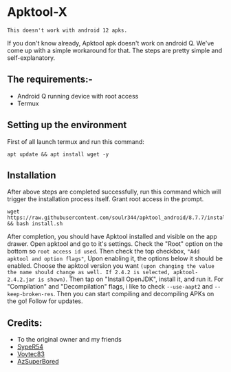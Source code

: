 # Apktool-X

`This doesn't work with android 12 apks.`

If you don't know already, Apktool apk doesn't work on android Q. We've come up with a simple workaround for that. The steps are pretty simple and self-explanatory.

## The requirements:-
- Android Q running device with root access
- Termux

## Setting up the environment
First of all launch termux and run this command:
```
apt update && apt install wget -y
```

##  Installation
After above steps are completed successfully, run this command which will trigger the installation process itself. Grant root access in the prompt.
```
wget https://raw.githubusercontent.com/soulr344/apktool_android/8.7.7/install.sh && bash install.sh
```

After completion, you should have Apktool installed and visible on the app drawer. Open apktool and go to it's settings. Check the "Root" option on the bottom so `root access id used`. Then check the top checkbox, `"Add apktool and option flags"`, Upon enabling it, the options below it should be enabled. Choose the apktool version you want `(upon changing the value the name should change as well. If 2.4.2 is selected, apktool-2.4.2.jar is shown)`. Then tap on "Install OpenJDK", install it, and run it. For "Compilation" and "Decompilation" flags, i like to check `--use-aapt2` and `--keep-broken-res`. Then you can start compiling and decompiling APKs on the go!
Follow for updates.

## Credits:
- To the original owner and my friends
- [SypeR54](https://github.com/SypeR54)
- [Voytec83](https://github.com/Voytec83)
- [AzSuperBored](https://github.com/AzSuperBored)
